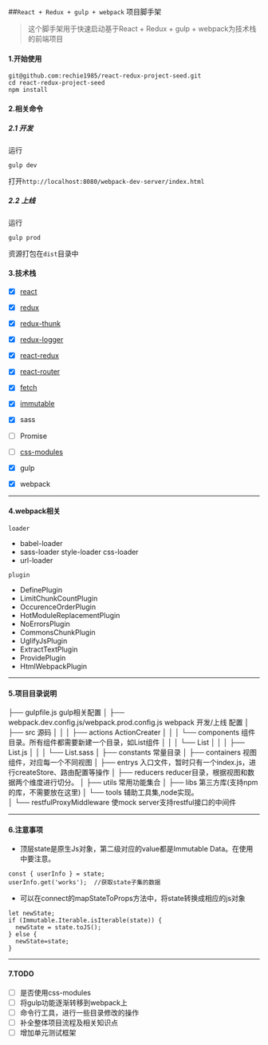 
##`React + Redux + gulp + webpack` 项目脚手架

> 这个脚手架用于快速启动基于React + Redux + gulp + webpack为技术栈的前端项目

#### 1.开始使用

```
git@github.com:rechie1985/react-redux-project-seed.git
cd react-redux-project-seed
npm install
```

#### 2.相关命令

##### 2.1 开发
运行
```
gulp dev
```
打开`http://localhost:8080/webpack-dev-server/index.html`


##### 2.2 上线
运行
```
gulp prod
```
资源打包在`dist`目录中

#### 3.技术栈

- [x] [react](https://hulufei.gitbooks.io/react-tutorial/content/introduction.html)
- [x] [redux](http://redux.js.org/docs/basics/Actions.html)
- [x] [redux-thunk](https://github.com/gaearon/redux-thunk)
- [x] [redux-logger](https://github.com/evgenyrodionov/redux-logger)
- [x] [react-redux](https://github.com/reactjs/react-redux)
- [x] [react-router](http://react-guide.github.io/react-router-cn/index.html)
- [x] [fetch](https://github.com/github/fe)
- [x] [immutable](https://facebook.github.io/immutable-js/docs/#/Map/mergeIn)
- [x] sass
- [ ] Promise
- [ ] [css-modules](https://github.com/css-modules/webpack-demo)
- [x] gulp
- [x] webpack


---------


#### 4.webpack相关

`loader`
- babel-loader
- sass-loader style-loader css-loader
- url-loader

`plugin`
- DefinePlugin
- LimitChunkCountPlugin
- OccurenceOrderPlugin
- HotModuleReplacementPlugin
- NoErrorsPlugin
- CommonsChunkPlugin
- UglifyJsPlugin
- ExtractTextPlugin
- ProvidePlugin
- HtmlWebpackPlugin


--------

#### 5.项目目录说明

  ├── gulpfile.js   gulp相关配置
  │
  ├── webpack.dev.config.js/webpack.prod.config.js   webpack 开发/上线 配置
  │
  ├── src   源码
  │   │
  │   ├── actions ActionCreater
  │   │
  │   └── components 组件目录。所有组件都需要新建一个目录，如List组件
  │       │
  │       └── List
  │           │
  │           ├── List.js
  │           │
  │           └── List.sass
  │ 
  ├── constants 常量目录
  │
  ├── containers 视图组件，对应每一个不同视图
  │
  ├── entrys 入口文件，暂时只有一个index.js，进行createStore、路由配置等操作
  │
  ├── reducers  reducer目录，根据视图和数据两个维度进行切分。
  │
  ├── utils  常用功能集合
  │
  ├── libs 第三方库(支持npm的库，不需要放在这里)
  │
  └── tools  辅助工具集,node实现。     
      │
      └── restfulProxyMiddleware 使mock server支持restful接口的中间件



-------




#### 6.注意事项
- 顶层state是原生Js对象，第二级对应的value都是Immutable Data。在使用中要注意。
```
const { userInfo } = state;
userInfo.get('works');  //获取state子集的数据
```
- 可以在connect的mapStateToProps方法中，将state转换成相应的js对象
```
let newState;
if (Immutable.Iterable.isIterable(state)) {
  newState = state.toJS();
} else {
  newState=state;
}
```


---------



#### 7.TODO
- [ ] 是否使用css-modules
- [ ] 将gulp功能逐渐转移到webpack上
- [ ] 命令行工具，进行一些目录修改的操作
- [ ] 补全整体项目流程及相关知识点
- [ ] 增加单元测试框架
